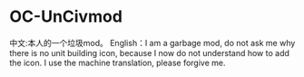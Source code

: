 # OC-UnCivmod
中文:本人的一个垃圾mod。
English：I am a garbage mod, do not ask me   why there is no unit building icon, because I   now do not understand how to add the icon.
I use the machine translation, please forgive    me.
